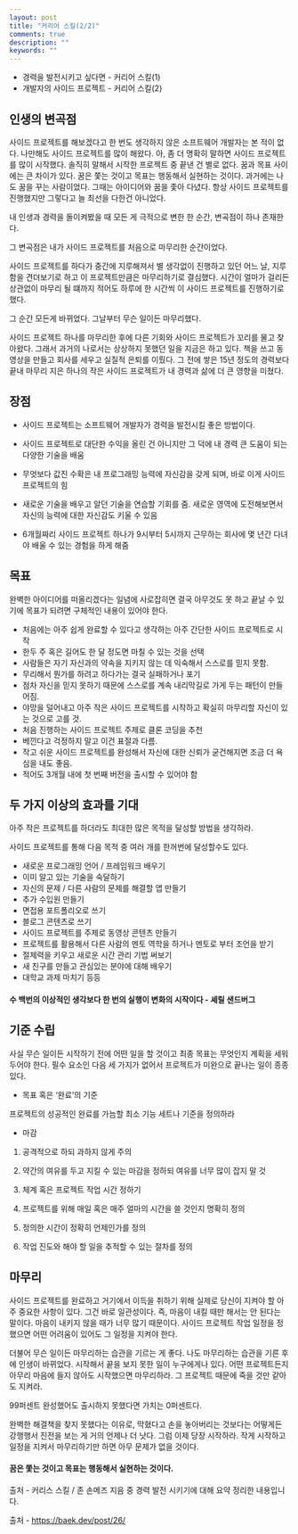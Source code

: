 ```yaml
---
layout: post
title: "커리어 스킬(2/2)"
comments: true
description: ""
keywords: ""
---
```


- 경력을 발전시키고 싶다면 - 커리어 스킬(1)
- 개발자의 사이드 프로젝트 - 커리어 스킬(2)

## 인생의 변곡점
사이드 프로젝트를 해보겠다고 한 번도 생각하지 않은 소프트웨어 개발자는 본 적이 없다. 나만해도 사이드 프로젝트를 많이 해왔다. 아, 좀 더 명확히 말하면 사이드 프로젝트를 많이 시작했다. 솔직히 말해서 시작한 프로젝트 중 끝낸 건 별로 없다.
꿈과 목표 사이에는 큰 차이가 있다. 꿈은 쫓는 것이고 목표는 행동해서 실현하는 것이다. 과거에는 나도 꿈을 꾸는 사람이었다. 그때는 아이디어와 꿈을 좇아 다녔다. 항상 사이드 프로젝트를 진행했지만 그렇다고 늘 최선을 다한건 아니었다.

내 인생과 경력을 돌이켜봤을 때 모든 게 극적으로 변한 한 순간, 변곡점이 하나 존재한다.

그 변곡점은 내가 사이드 프로젝트를 처음으로 마무리한 순간이었다.

사이드 프로젝트를 하다가 중간에 지루해져서 별 생각없이 진행하고 있던 어느 날, 지루함을 견뎌보기로 하고 이 프로젝트만큼은 마무리하기로 결심했다. 시간이 얼마가 걸리든 상관없이 마무리 될 떄까지 적어도 하루에 한 시간씩 이 사이드 프로젝트를 진행하기로 했다.

그 순간 모든게 바뀌었다. 그날부터 무슨 일이든 마무리했다.

사이드 프로젝트 하나를 마무리한 후에 다른 기회와 사이드 프로젝트가 꼬리를 물고 찾아왔다. 그래서 과거의 나로서는 상상하지 못했던 일을 지금은 하고 있다. 책을 쓰고 동영상을 만들고 회사를 세우고 실질적 은퇴를 이뤘다. 그 전에 쌓은 15년 정도의 경력보다 끝내 마무리 지은 하나의 작은 사이드 프로젝트가 내 경력과 삶에 더 큰 영향을 미쳤다.

## 장점
- 사이드 프로젝트는 소프트웨어 개발자가 경력을 발전시킬 좋은 방법이다.

- 사이드 프로젝트로 대단한 수익을 올린 건 아니지만 그 덕에 내 경력 큰 도움이 되는 다양한 기술을 배움
- 무엇보다 값진 수확은 내 프로그래밍 능력에 자신감을 갖게 되며, 바로 이게 사이드 프로젝트의 힘
- 새로운 기술을 배우고 알던 기술을 연습할 기회를 줌. 새로운 영역에 도전해보면서 자신의 능력에 대한 자신감도 키울 수 있음
- 6개월짜리 사이드 프로젝트 하나가 9시부터 5시까지 근무하는 회사에 몇 년간 다녀야 배울 수 있는 경험을 하게 해줌

## 목표 
완벽한 아이디어를 떠올리겠다는 일념에 사로잡히면 결국 아무것도 못 하고 끝날 수 있기에 목표가 되려면 구체적인 내용이 있어야 한다.

- 처음에는 아주 쉽게 완료할 수 있다고 생각하는 아주 간단한 사이드 프로젝트로 시작 
- 한두 주 혹은 길어도 한 달 정도면 마칠 수 있는 것을 선택 
- 사람들은 자기 자신과의 약속을 지키지 않는 데 익숙해서 스스로를 믿지 못함. 
- 무리해서 뭔가를 하려고 하다가는 결국 실패하거나 포기 
- 점차 자신을 믿지 못하기 때문에 스스로를 계속 내리막길로 가게 두는 패턴이 만들어짐. 
- 야망을 덜어내고 아주 작은 사이드 프로젝트를 시작하고 확실히 마무리할 자신이 있는 것으로 고를 것. 
- 처음 진행하는 사이드 프로젝트 주제로 클론 코딩을 추천
- 베낀다고 걱정하지 말고 이건 표절과 다름. 
- 작고 쉬운 사이드 프로젝트를 완성해서 자신에 대한 신뢰가 굳건해지면 조금 더 욕심을 내도 좋음. 
- 적어도 3개월 내에 첫 번째 버전을 출시할 수 있어야 함

## 두 가지 이상의 효과를 기대

아주 작은 프로젝트를 하더라도 최대한 많은 목적을 달성할 방법을 생각하라.

사이드 프로젝트를 통해 다음 목적 중 여러 개를 한꺼번에 달성할수도 있다.

- 새로운 프로그래밍 언어 / 프레임워크 배우기
- 이미 알고 있는 기술을 숙달하기
- 자신의 문제 / 다른 사람의 문제를 해결할 앱 만들기
- 추가 수입원 만들기
- 면접용 포트폴리오로 쓰기
- 블로그 콘텐츠로 쓰기
- 사이드 프로젝트를 주제로 동영상 콘텐츠 만들기
- 프로젝트를 활용해서 다른 사람의 멘토 역학을 하거나 멘토로 부터 조언을 받기
- 절제력을 키우고 새로운 시간 관리 기법 써보기
- 새 친구를 만들고 관심있는 분야에 대해 배우기
- 대학교 과제 마치기 등등

#### 수 백번의 이상적인 생각보다 한 번의 실행이 변화의 시작이다 - 셰릴 샌드버그

## 기준 수립
사실 무슨 일이든 시작하기 전에 어떤 일을 할 것이고 최종 목표는 무엇인지 계획을 세워두어야 한다. 필수 요소인 다음 세 가지가 없어서 프로젝트가 미완으로 끝나는 일이 종종 있다.

- 목표 혹은 ‘완료’의 기준

프로젝트의 성공적인 완료를 가늠할 최소 기능 세트나 기준을 정의하라

- 마감

1) 공격적으로 하되 과하지 않게 주의

2) 약간의 여유를 두고 지킬 수 있는 마감을 정하되 여유를 너무 많이 잡지 말 것

3) 체계 혹은 프로젝트 작업 시간 정하기

4) 프로젝트를 위해 매일 혹은 매주 얼마의 시간을 쓸 것인지 명확히 정의

5) 정의한 시간이 정확히 언제인가를 정의

6) 작업 진도와 해야 할 일을 추적할 수 있는 절차를 정의

## 마무리

사이드 프로젝트를 완료하고 거기에서 이득을 취하기 위해 실제로 당신이 지켜야 할 아주 중요한 사항이 있다. 그건 바로 일관성이다. 즉, 마음이 내킬 때만 해서는 안 된다는 말이다. 마음이 내키지 않을 때가 너무 많기 때문이다. 사이드 프로젝트 작업 일정을 정했으면 어떤 어려움이 있어도 그 일정을 지켜야 한다. 

더불어 무슨 일이든 마무리하는 습관을 기르는 게 좋다. 나도 마무리하는 습관을 기른 후에 인생이 바뀌었다. 시작해서 끝을 보지 못한 일이 누구에게나 있다. 어떤 프로젝트든지 아무리 마음에 들지 않아도 시작했으면 마무리하라. 그 프로젝트 때문에 죽을 것만 같아도 지켜라. 

99퍼센트 완성했어도 출시하지 못했다면 가치는 0퍼센트다. 

완벽한 해결책을 찾지 못했다는 이유로, 막혔다고 손을 놓아버리는 것보다는 어떻게든 강행행서 진전을 보는 게 거의 언제나 더 낫다. 그럼 이제 당장 시작하라. 작게 시작하고 일정을 지켜서 마무리하기만 하면 아무 문제가 없을 것이다.

#### 꿈은 쫓는 것이고 목표는 행동해서 실현하는 것이다.


출처 - 커리스 스킬 / 존 손메즈 지음 중 경력 발전 시키기에 대해 요약 정리한 내용입니다.

출처 - https://baek.dev/post/26/